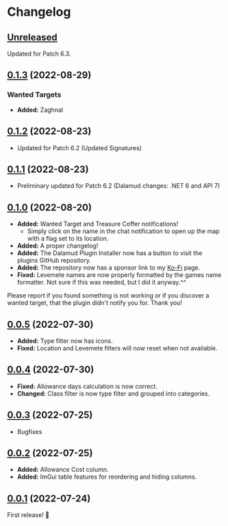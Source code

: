 # Changelog

## [Unreleased]

Updated for Patch 6.3.

## [0.1.3] (2022-08-29)

### Wanted Targets

- **Added:** Zaghnal

## [0.1.2] (2022-08-23)

- Updated for Patch 6.2 (Updated Signatures)

## [0.1.1] (2022-08-23)

- Preliminary updated for Patch 6.2 (Dalamud changes: .NET 6 and API 7)

## [0.1.0] (2022-08-20)

- **Added:** Wanted Target and Treasure Coffer notifications!
  - Simply click on the name in the chat notification to open up the map with a flag set to its location.
- **Added:** A proper changelog!
- **Added:** The Dalamud Plugin Installer now has a button to visit the plugins GitHub repository.
- **Added:** The repository now has a sponsor link to my [Ko-Fi](https://ko-fi.com/haselnussbomber) page.
- **Fixed:** Levemete names are now properly formatted by the games name formatter. Not sure if this was needed, but I did it anyway.^^

Please report if you found something is not working or if you discover a wanted target, that the plugin didn't notify you for. Thank you!

## [0.0.5] (2022-07-30)

- **Added:** Type filter now has icons.
- **Fixed:** Location and Levemete filters will now reset when not available.

## [0.0.4] (2022-07-30)

- **Fixed:** Allowance days calculation is now correct.
- **Changed:** Class filter is now type filter and grouped into categories.

## [0.0.3] (2022-07-25)

- Bugfixes

## [0.0.2] (2022-07-25)

- **Added:** Allowance Cost column.
- **Added:** ImGui table features for reordering and hiding columns.

## [0.0.1] (2022-07-24)

First release! 🥳

[Unreleased]: https://github.com/Haselnussbomber/LeveHelper/compare/v0.1.3...HEAD
[0.1.3]: https://github.com/Haselnussbomber/LeveHelper/compare/v0.1.2...v0.1.3
[0.1.2]: https://github.com/Haselnussbomber/LeveHelper/compare/v0.1.1...v0.1.2
[0.1.1]: https://github.com/Haselnussbomber/LeveHelper/compare/v0.1.0...v0.1.1
[0.1.0]: https://github.com/Haselnussbomber/LeveHelper/compare/v0.0.5...v0.1.0
[0.0.5]: https://github.com/Haselnussbomber/LeveHelper/compare/v0.0.4...v0.0.5
[0.0.4]: https://github.com/Haselnussbomber/LeveHelper/compare/v0.0.3...v0.0.4
[0.0.3]: https://github.com/Haselnussbomber/LeveHelper/compare/v0.0.2...v0.0.3
[0.0.2]: https://github.com/Haselnussbomber/LeveHelper/compare/v0.0.1...v0.0.2
[0.0.1]: https://github.com/Haselnussbomber/LeveHelper/commit/139f3c09
